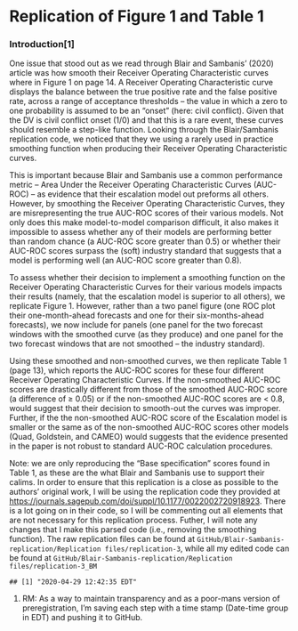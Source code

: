 Replication of Figure 1 and Table 1
================

### Introduction\[1\]

One issue that stood out as we read through Blair and Sambanis’ (2020)
article was how smooth their Receiver Operating Characteristic curves
where in Figure 1 on page 14. A Receiver Operating Characteristic curve
displays the balance between the true positive rate and the false
positive rate, across a range of acceptance thresholds – the value in
which a zero to one probability is assumed to be an “onset” (here: civil
conflict). Given that the DV is civil conflict onset (1/0) and that this
is a rare event, these curves should resemble a step-like function.
Looking through the Blair/Sambanis replication code, we noticed that
they we using a rarely used in practice smoothing function when
producing their Receiver Operating Characteristic curves.

This is important because Blair and Sambanis use a common performance
metric – Area Under the Receiver Operating Characteristic Curves
(AUC-ROC) – as evidence that their escalation model out preforms all
others. However, by smoothing the Receiver Operating Characteristic
Curves, they are misrepresenting the true AUC-ROC scores of their
various models. Not only does this make model-to-model comparison
difficult, it also makes it impossible to assess whether any of their
models are performing better than random chance (a AUC-ROC score greater
than 0.5) or whether their AUC-ROC scores surpass the (soft) industry
standard that suggests that a model is performing well (an AUC-ROC score
greater than 0.8).

To assess whether their decision to implement a smoothing function on
the Receiver Operating Characteristic Curves for their various models
impacts their results (namely, that the escalation model is superior to
all others), we replicate Figure 1. However, rather than a two panel
figure (one ROC plot their one-month-ahead forecasts and one for their
six-months-ahead forecasts), we now include for panels (one panel for
the two forecast windows with the smoothed curve (as they produce) and
one panel for the two forecast windows that are not smoothed – the
industry standard).

Using these smoothed and non-smoothed curves, we then replicate Table 1
(page 13), which reports the AUC-ROC scores for these four different
Receiver Operating Characteristic Curves. If the non-smoothed AUC-ROC
scores are drastically different from those of the smoothed AUC-ROC
score (a difference of ≥ 0.05) or if the non-smoothed AUC-ROC scores are
\< 0.8, would suggest that their decision to smooth-out the curves was
improper. Further, if the the non-smoothed AUC-ROC score of the
Escalation model is smaller or the same as of the non-smoothed AUC-ROC
scores other models (Quad, Goldstein, and CAMEO) would suggests that the
evidence presented in the paper is not robust to standard AUC-ROC
calculation procedures.

Note: we are only reproducing the “Base specification” scores found in
Table 1, as these are the what Blair and Sambanis use to support their
calims. In order to ensure that this replication is a close as possible
to the authors’ original work, I will be using the replication code they
provided at
<https://journals.sagepub.com/doi/suppl/10.1177/0022002720918923>. There
is a lot going on in their code, so I will be commenting out all
elements that are not necessary for this replication process. Futher, I
will note any changes that I make this parsed code (i.e., removing the
smoothing function). The raw replication files can be found at
`GitHub/Blair-Sambanis-replication/Replication files/replication-3`,
while all my edited code can be found at
`GitHub/Blair-Sambanis-replication/Replication files/replication-3_BM`

    ## [1] "2020-04-29 12:42:35 EDT"

1.  RM: As a way to maintain transparency and as a poor-mans version of
    preregistration, I’m saving each step with a time stamp (Date-time
    group in EDT) and pushing it to GitHub.
